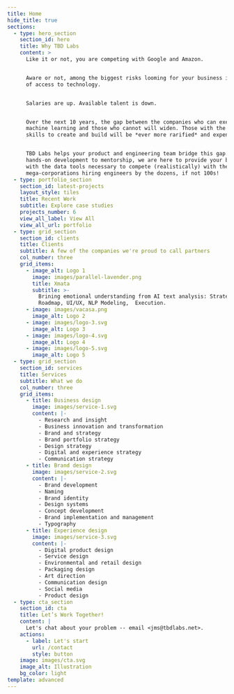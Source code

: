 ```yaml
---
title: Home
hide_title: true
sections:
  - type: hero_section
    section_id: hero
    title: Why TBD Labs
    content: >
      Like it or not, you are competing with Google and Amazon.


      Aware or not, among the biggest risks looming for your business is a lack
      of access to technology.


      Salaries are up. Available talent is down.


      Over the next 10 years, the gap between the companies who can execute on
      machine learning and those who cannot will widen. Those with the hard
      skills to create and build will be *ever more rarified* and expensive.


      TBD Labs helps your product and engineering team bridge this gap. From
      hands-on development to mentorship, we are here to provide your business
      with the data tools necessary to compete (realistically) with the
      mega-corporations hiring engineers by the dozens, if not 100s!
  - type: portfolio_section
    section_id: latest-projects
    layout_style: tiles
    title: Recent Work
    subtitle: Explore case studies
    projects_number: 6
    view_all_label: View All
    view_all_url: portfolio
  - type: grid_section
    section_id: clients
    title: Clients
    subtitle: A few of the companies we're proud to call partners
    col_number: three
    grid_items:
      - image_alt: Logo 1
        image: images/parallel-lavender.png
        title: Xmata
        subtitle: >-
          Brining emotional understanding from AI text analysis: Strategic
          Roadmap, UI/UX, NLP Modeling,  Execution.
      - image: images/vacasa.png
        image_alt: Logo 2
      - image: images/logo-3.svg
        image_alt: Logo 3
      - image: images/logo-4.svg
        image_alt: Logo 4
      - image: images/logo-5.svg
        image_alt: Logo 5
  - type: grid_section
    section_id: services
    title: Services
    subtitle: What we do
    col_number: three
    grid_items:
      - title: Business design
        image: images/service-1.svg
        content: |-
          - Research and insight
          - Business innovation and transformation
          - Brand and strategy
          - Brand portfolio strategy
          - Design strategy
          - Digital and experience strategy
          - Communication strategy
      - title: Brand design
        image: images/service-2.svg
        content: |-
          - Brand development
          - Naming
          - Brand identity
          - Design systems
          - Concept development
          - Brand implementation and management
          - Typography
      - title: Experience design
        image: images/service-3.svg
        content: |-
          - Digital product design
          - Service design
          - Environmental and retail design
          - Packaging design
          - Art direction
          - Communication design
          - Social media
          - Product design
  - type: cta_section
    section_id: cta
    title: Let’s Work Together!
    content: |
      Let's chat about your problem -- email <jms@tbdlabs.net>.  
    actions:
      - label: Let's start
        url: /contact
        style: button
    image: images/cta.svg
    image_alt: Illustration
    bg_color: light
template: advanced
---
```

